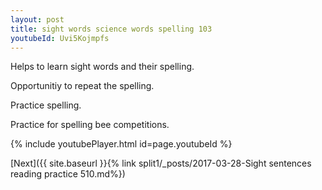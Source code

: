 ```yaml
---
layout: post
title: sight words science words spelling 103
youtubeId: Uvi5Kojmpfs
---
```

 
 
Helps to learn sight words and their spelling.

Opportunitiy to repeat the spelling. 

Practice spelling. 
 
Practice for spelling bee competitions. 
 
{% include youtubePlayer.html id=page.youtubeId %}
 
 

[Next]({{ site.baseurl }}{% link  split1/_posts/2017-03-28-Sight sentences reading practice 510.md%})
 
